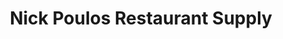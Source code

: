 ---
title: "Nick Poulos Restaurant Supply"
url: /midland-park/nick-poulos-restaurant-supply/
shop: Küchen
---